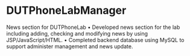 # DUTPhoneLabManager
News section for DUTPhoneLab
• Developed news section for the lab including adding, checking and modifying news by
using JSP/JavaScript/HTML.
• Completed backend database using MySQL to support administer management and
news update.
